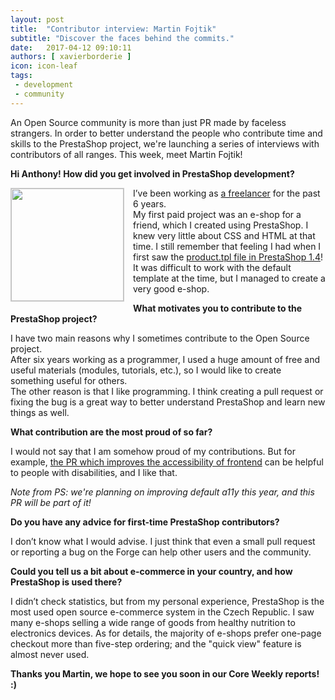 ```yaml
---
layout: post
title:  "Contributor interview: Martin Fojtik"
subtitle: "Discover the faces behind the commits."
date:   2017-04-12 09:10:11
authors: [ xavierborderie ]
icon: icon-leaf
tags:
 - development
 - community
---
```


An Open Source community is more than just PR made by faceless strangers. In order to better understand the people who contribute time and skills to the PrestaShop project, we're launching a series of interviews with contributors of all ranges. This week, meet Martin Fojtik!


**Hi Anthony! How did you get involved in PrestaShop development?**

<img style="border: 1px solid #CCC; float: left; margin: 0 1em 1em 0;" width="180" height="180" src="https://avatars1.githubusercontent.com/u/7465851"> I’ve been working as [a freelancer](http://martin-fojtik.cz/) for the past 6 years. <br/>
My first paid project was an e-shop for a friend, which I created using PrestaShop. I knew very little about CSS and HTML at that time. I still remember that feeling I had when I first saw the [product.tpl file in PrestaShop 1.4](https://github.com/PrestaShop/PrestaShop-1.4/blob/master/themes/prestashop/product.tpl)! It was difficult to work with the default template at the time, but I managed to create a very good e-shop.

**What motivates you to contribute to the PrestaShop project?**

I have two main reasons why I sometimes contribute to the Open Source project.<br/>
After six years working as a programmer, I used a huge amount of free and useful materials (modules, tutorials, etc.), so I would like to create something useful for others.<br/>
The other reason is that I like programming. I think creating a pull request or fixing the bug is a great way to better understand PrestaShop and learn new things as well.

**What contribution are the most proud of so far?**

I would not say that I am somehow proud of my contributions. But for example, [the PR which improves the accessibility of frontend](https://github.com/PrestaShop/PrestaShop/pull/7020) can be helpful to people with disabilities, and I like that.

_Note from PS: we're planning on improving default a11y this year, and this PR will be part of it!_

**Do you have any advice for first-time PrestaShop contributors?**

I don’t know what I would advise. I just think that even a small pull request or reporting a bug on the Forge can help other users and the community.

**Could you tell us a bit about e-commerce in your country, and how PrestaShop is used there?**

I didn’t check statistics, but from my personal experience, PrestaShop is the most used open source e-commerce system in the Czech Republic. I saw many e-shops selling a wide range of goods from healthy nutrition to electronics devices. As for details, the majority of e-shops prefer one-page checkout more than five-step ordering; and the "quick view" feature is almost never used. 

**Thanks you Martin, we hope to see you soon in our Core Weekly reports! :)**
